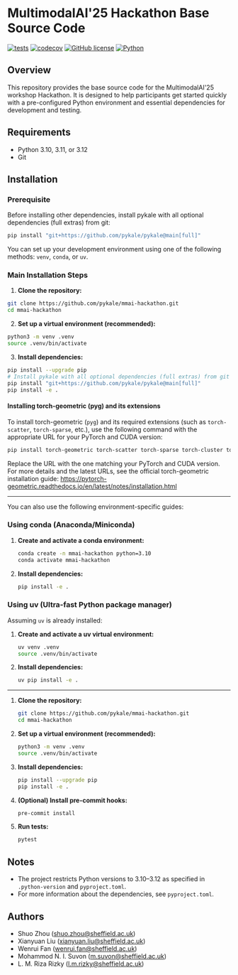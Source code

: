 # MultimodalAI'25 Hackathon Base Source Code

[![tests](https://github.com/pykale/mmai-hackathon/workflows/test/badge.svg)](https://github.com/pykale/mmai-hackathon/actions/workflows/test.yml)
[![codecov](https://codecov.io/gh/pykale/mmai-hackathon/branch/main/graph/badge.svg?token=jmIYPbA2le)](https://codecov.io/gh/pykale/mmai-hackathon)
[![GitHub license](https://img.shields.io/badge/license-MIT-blue.svg)](https://github.com/pykale/mmai-hackathon/blob/main/LICENSE)
[![Python](https://img.shields.io/badge/python-3.10%20%7C%203.11%20%7C%203.12-blue)](https://www.python.org)

## Overview

This repository provides the base source code for the MultimodalAI'25 workshop Hackathon. It is designed to help participants get started quickly with a pre-configured Python environment and essential dependencies for development and testing.

## Requirements

- Python 3.10, 3.11, or 3.12
- Git

## Installation

### Prerequisite

Before installing other dependencies, install pykale with all optional dependencies (full extras) from git:

```bash
pip install "git+https://github.com/pykale/pykale@main[full]"
```

You can set up your development environment using one of the following methods: `venv`, `conda`, or `uv`.

### Main Installation Steps

1. **Clone the repository:**

```bash
git clone https://github.com/pykale/mmai-hackathon.git
cd mmai-hackathon
```

2. **Set up a virtual environment (recommended):**

```bash
python3 -m venv .venv
source .venv/bin/activate
```

3. **Install dependencies:**

```bash
pip install --upgrade pip
# Install pykale with all optional dependencies (full extras) from git first
pip install "git+https://github.com/pykale/pykale@main[full]"
pip install -e .
```

#### Installing torch-geometric (pyg) and its extensions

To install torch-geometric (`pyg`) and its required extensions (such as `torch-scatter`, `torch-sparse`, etc.), use the following command with the appropriate URL for your PyTorch and CUDA version:

```bash
pip install torch-geometric torch-scatter torch-sparse torch-cluster torch-spline-conv -f https://data.pyg.org/whl/torch-2.6.0+cpu.html
```

Replace the URL with the one matching your PyTorch and CUDA version. For more details and the latest URLs, see the official torch-geometric installation guide: https://pytorch-geometric.readthedocs.io/en/latest/notes/installation.html

---

You can also use the following environment-specific guides:

### Using conda (Anaconda/Miniconda)

1. **Create and activate a conda environment:**

   ```bash
   conda create -n mmai-hackathon python=3.10
   conda activate mmai-hackathon
   ```

2. **Install dependencies:**

   ```bash
   pip install -e .
   ```

### Using uv (Ultra-fast Python package manager)

Assuming `uv` is already installed:

1. **Create and activate a uv virtual environment:**

   ```bash
   uv venv .venv
   source .venv/bin/activate
   ```

2. **Install dependencies:**

   ```bash
   uv pip install -e .
   ```

---

1. **Clone the repository:**

   ```bash
   git clone https://github.com/pykale/mmai-hackathon.git
   cd mmai-hackathon
   ```

2. **Set up a virtual environment (recommended):**

   ```bash
   python3 -m venv .venv
   source .venv/bin/activate
   ```

3. **Install dependencies:**

   ```bash
   pip install --upgrade pip
   pip install -e .
   ```

4. **(Optional) Install pre-commit hooks:**

   ```bash
   pre-commit install
   ```

5. **Run tests:**

   ```bash
   pytest
   ```

## Notes

- The project restricts Python versions to 3.10–3.12 as specified in `.python-version` and `pyproject.toml`.
- For more information about the dependencies, see `pyproject.toml`.

## Authors

- Shuo Zhou (<shuo.zhou@sheffield.ac.uk>)
- Xianyuan Liu (<xianyuan.liu@sheffield.ac.uk>)
- Wenrui Fan (<wenrui.fan@sheffield.ac.uk>)
- Mohammod N. I. Suvon (<m.suvon@sheffield.ac.uk>)
- L. M. Riza Rizky (<l.m.rizky@sheffield.ac.uk>)
